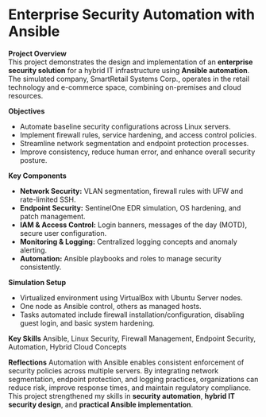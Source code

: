 # Enterprise Security Automation with Ansible

**Project Overview**  
This project demonstrates the design and implementation of an **enterprise security solution** for a hybrid IT infrastructure using **Ansible automation**. The simulated company, SmartRetail Systems Corp., operates in the retail technology and e-commerce space, combining on-premises and cloud resources.

**Objectives**
- Automate baseline security configurations across Linux servers.
- Implement firewall rules, service hardening, and access control policies.
- Streamline network segmentation and endpoint protection processes.
- Improve consistency, reduce human error, and enhance overall security posture.

**Key Components**
- **Network Security:** VLAN segmentation, firewall rules with UFW and rate-limited SSH.
- **Endpoint Security:** SentinelOne EDR simulation, OS hardening, and patch management.
- **IAM & Access Control:** Login banners, messages of the day (MOTD), secure user configuration.
- **Monitoring & Logging:** Centralized logging concepts and anomaly alerting.
- **Automation:** Ansible playbooks and roles to manage security consistently.

**Simulation Setup**
- Virtualized environment using VirtualBox with Ubuntu Server nodes.
- One node as Ansible control, others as managed hosts.
- Tasks automated include firewall installation/configuration, disabling guest login, and basic system hardening.

**Key Skills**
Ansible, Linux Security, Firewall Management, Endpoint Security, Automation, Hybrid Cloud Concepts

**Reflections**
Automation with Ansible enables consistent enforcement of security policies across multiple servers. By integrating network segmentation, endpoint protection, and logging practices, organizations can reduce risk, improve response times, and maintain regulatory compliance. This project strengthened my skills in **security automation**, **hybrid IT security design**, and **practical Ansible implementation**.
